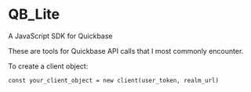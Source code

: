 # QB_Lite
A JavaScript SDK for Quickbase

These are tools for Quickbase API calls that I most commonly encounter. 

To create a client object:

```
const your_client_object = new client(user_token, realm_url) 

```
